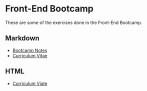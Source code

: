 # Front-End Bootcamp
These are some of the exercises done in the Front-End Bootcamp.

## Markdown
* [Bootcamp Notes](bootcamp-notes.md)
* [Curriculum Vitae](curriculum-vitae.md)

## HTML
* [Curriculum Viate](https://glrodasz.github.io/frontend-bootcamp/)
